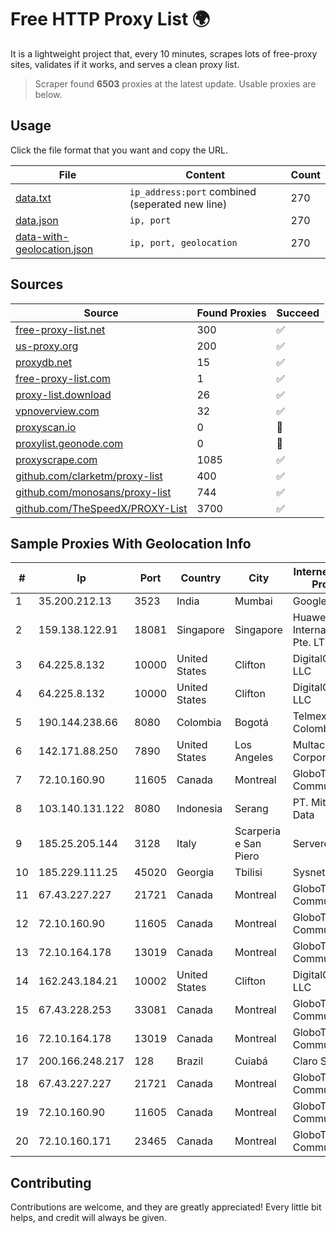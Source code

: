 
# Free HTTP Proxy List 🌍

It is a lightweight project that, every 10 minutes, scrapes lots of free-proxy sites, validates if it works, and serves a clean proxy list.


> Scraper found **6503** proxies at the latest update. Usable proxies are below.

## Usage

Click the file format that you want and copy the URL.


|File|Content|Count|
|----|-------|-----|
|[data.txt](https://raw.githubusercontent.com/themiralay/Proxy-List-World/master/data.txt)|`ip_address:port` combined (seperated new line)|270|
|[data.json](https://raw.githubusercontent.com/themiralay/Proxy-List-World/master/data.json)|`ip, port`|270|
|[data-with-geolocation.json](https://raw.githubusercontent.com/themiralay/Proxy-List-World/master/data-with-geolocation.json)|`ip, port, geolocation`|270|

## Sources

|Source|Found Proxies|Succeed|
|------|-------------|-------|
|[free-proxy-list.net](https://free-proxy-list.net)|300|✅|
|[us-proxy.org](https://www.us-proxy.org)|200|✅|
|[proxydb.net](http://proxydb.net)|15|✅|
|[free-proxy-list.com](https://free-proxy-list.com/?page=&port=&type%5B%5D=http&type%5B%5D=https&up_time=0&search=Search)|1|✅|
|[proxy-list.download](https://www.proxy-list.download/HTTP)|26|✅|
|[vpnoverview.com](https://vpnoverview.com/privacy/anonymous-browsing/free-proxy-servers)|32|✅|
|[proxyscan.io](https://www.proxyscan.io)|0|🚫|
|[proxylist.geonode.com](https://proxylist.geonode.com/api/proxy-list?limit=300&page=1&sort_by=lastChecked&sort_type=desc&protocols=http,https)|0|🚫|
|[proxyscrape.com](https://api.proxyscrape.com/v2/?request=displayproxies&protocol=http&timeout=10000&country=all&ssl=all&anonymity=all)|1085|✅|
|[github.com/clarketm/proxy-list](https://raw.githubusercontent.com/clarketm/proxy-list/master/proxy-list-raw.txt)|400|✅|
|[github.com/monosans/proxy-list](https://raw.githubusercontent.com/monosans/proxy-list/main/proxies/http.txt)|744|✅|
|[github.com/TheSpeedX/PROXY-List](https://raw.githubusercontent.com/TheSpeedX/PROXY-List/master/http.txt)|3700|✅|


## Sample Proxies With Geolocation Info

|#|Ip|Port|Country|City|Internet Service Provider|
|-|--|----|-------|----|-------------------------|
|1|35.200.212.13|3523|India|Mumbai|Google LLC|
|2|159.138.122.91|18081|Singapore|Singapore|Huawei International Pte. LTD|
|3|64.225.8.132|10000|United States|Clifton|DigitalOcean, LLC|
|4|64.225.8.132|10000|United States|Clifton|DigitalOcean, LLC|
|5|190.144.238.66|8080|Colombia|Bogotá|Telmex Colombia S.A.|
|6|142.171.88.250|7890|United States|Los Angeles|Multacom Corporation|
|7|72.10.160.90|11605|Canada|Montreal|GloboTech Communications|
|8|103.140.131.122|8080|Indonesia|Serang|PT. Mitra Media Data|
|9|185.25.205.144|3128|Italy|Scarperia e San Piero|Servereasy Italy|
|10|185.229.111.25|45020|Georgia|Tbilisi|Sysnet LLC|
|11|67.43.227.227|21721|Canada|Montreal|GloboTech Communications|
|12|72.10.160.90|11605|Canada|Montreal|GloboTech Communications|
|13|72.10.164.178|13019|Canada|Montreal|GloboTech Communications|
|14|162.243.184.21|10002|United States|Clifton|DigitalOcean, LLC|
|15|67.43.228.253|33081|Canada|Montreal|GloboTech Communications|
|16|72.10.164.178|13019|Canada|Montreal|GloboTech Communications|
|17|200.166.248.217|128|Brazil|Cuiabá|Claro S.A|
|18|67.43.227.227|21721|Canada|Montreal|GloboTech Communications|
|19|72.10.160.90|11605|Canada|Montreal|GloboTech Communications|
|20|72.10.160.171|23465|Canada|Montreal|GloboTech Communications|



## Contributing

Contributions are welcome, and they are greatly appreciated! Every
little bit helps, and credit will always be given.

